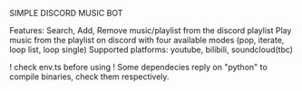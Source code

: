 SIMPLE DISCORD MUSIC BOT

Features:
Search, Add, Remove music/playlist from the discord playlist
Play music from the playlist on discord with four available modes (pop, iterate, loop list, loop single)
Supported platforms: youtube, bilibili, soundcloud(tbc)


! check env.ts before using 
! Some dependecies reply on "python" to compile binaries, check them respectively.